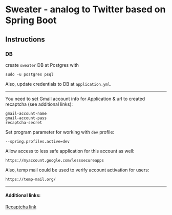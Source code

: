 # Sweater - analog to Twitter based on Spring Boot

## Instructions
### DB

create `sweater` DB at Postgres with

    sudo -u postgres psql
    
Also, update credentials to DB at `application.yml`.    

---

You need to set Gmail account info for Application & url to created recaptcha (see additional links):

    gmail-account-name
    gmail-account-pass
    recaptcha-secret
    
Set program parameter for working with `dev` profile:

    --spring.profiles.active=dev    
    
Allow access to less safe application for this account as well:

    https://myaccount.google.com/lesssecureapps
    
Also, temp mail could be used to verify account activation for users:

    https://temp-mail.org/    
    
---
#### Additional links:

[Recaptcha link](https://www.google.com/recaptcha/admin/site/432757547#list)    